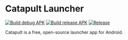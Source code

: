 # Catapult Launcher

[![Build debug APK](https://github.com/gmillz/Catapult/actions/workflows/build-debug-apk.yml/badge.svg)](https://github.com/gmillz/Catapult/actions/workflows/build-debug-apk.yml)
[![Build release APK](https://github.com/gmillz/Catapult/actions/workflows/build-release-apk.yml/badge.svg)](https://github.com/gmillz/Catapult/actions/workflows/build-release-apk.yml)
[![Release](https://img.shields.io/github/v/release/gmillz/Catapult?display_name=release)](https://github.com/gmillz/Catapult/releases/latest)


Catapult is a free, open-source launcher app for Android.
